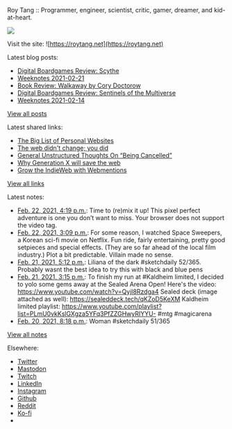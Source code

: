 Roy Tang :: Programmer, engineer, scientist, critic, gamer, dreamer, and kid-at-heart.

![](https://roytang.net/static/img/profile.jpg)

Visit the site: ![https://roytang.net](https://roytang.net)

Latest blog posts:

- [Digital Boardgames Review: Scythe](https://roytang.net/2021/02/scythe/)
- [Weeknotes 2021-02-21](https://roytang.net/2021/02/weeknotes-2021-02-21/)
- [Book Review: Walkaway by Cory Doctorow](https://roytang.net/2021/02/walkaway/)
- [Digital Boardgames Review: Sentinels of the Multiverse](https://roytang.net/2021/02/sentinels-multiverse/)
- [Weeknotes 2021-02-14](https://roytang.net/2021/02/weeknotes-2021-02-14/)

[View all posts](https://roytang.net/blog)

Latest shared links:

- [The Big List of Personal Websites](https://roytang.net/2021/02/the-big-list-of-personal-websites/)
- [The web didn&#x27;t change; you did](https://roytang.net/2021/02/the-web-didnt-change-you-did/)
- [General Unstructured Thoughts On “Being Cancelled”](https://roytang.net/2021/02/general-unstructured-thoughts-on-being-cancelled/)
- [Why Generation X will save the web](https://roytang.net/2021/02/why-generation-x-will-save-the-web/)
- [Grow the IndieWeb with Webmentions](https://roytang.net/2021/01/grow-the-indieweb-with-webmentions/)

[View all links](https://roytang.net/links)

Latest notes:

- [Feb. 22, 2021, 4:19 p.m.](https://roytang.net/2021/02/1363765401742569474/): Time to (re)mix it up! This pixel perfect adventure is one you don’t want to miss. Your browser does not support the video tag.
- [Feb. 22, 2021, 3:09 p.m.](https://roytang.net/2021/02/1363747640391860225/): For some reason, I watched Space Sweepers, a Korean sci-fi movie on Netflix. Fun ride, fairly entertaining, pretty good setpieces and special effects. (They are so far ahead of the local film industry.) Plot a bit predictable. Villain made no sense.
- [Feb. 21, 2021, 5:12 p.m.](https://roytang.net/2021/02/1363416285535604741/): Liliana of the dark #sketchdaily 52/365. Probably wasnt the best idea to try this with black and blue pens
- [Feb. 21, 2021, 3:15 p.m.](https://roytang.net/2021/02/1363386731240726533/): To finish my run at #Kaldheim limited, I decided to yolo some gems away at the Sealed Arena Open! Here&#x27;s the video: https://www.youtube.com/watch?v=Qyjl8Rzdga4 Sealed deck (image attached as well): https://sealeddeck.tech/qKZoD5KeXM Kaldheim limited playlist: https://www.youtube.com/playlist?list=PLmU0vkKslGXgza5YFq3PfZZGHwyRIYYU- #mtg #magicarena
- [Feb. 20, 2021, 8:18 p.m.](https://roytang.net/2021/02/1363100652730085378/): Woman #sketchdaily 51/365

[View all notes](https://roytang.net/notes)

Elsewhere:

- [Twitter](https://twitter.com/roytang)
- [Mastodon](https://mastodon.technology/@roytang)
- [Twitch](https://twitch.tv/twitchyroy)
- [LinkedIn](https://www.linkedin.com/in/roytang)
- [Instagram](https://instagram.com/roytang0400)
- [Github](https://github.com/roytang)
- [Reddit](https://reddit.com/u/hungryroy)
- [Ko-fi](https://ko-fi.com/roytang)
- [](mailto:hello@roytang.net)